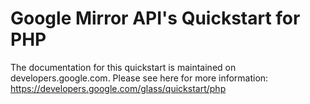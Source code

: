 Google Mirror API's Quickstart for PHP
========================

The documentation for this quickstart is maintained on developers.google.com.
Please see here for more information:
https://developers.google.com/glass/quickstart/php